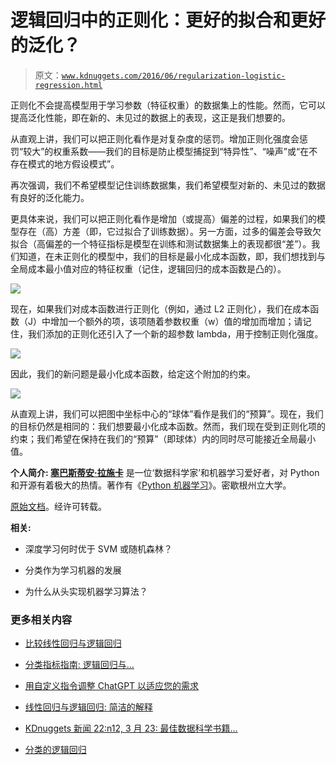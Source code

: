 # 逻辑回归中的正则化：更好的拟合和更好的泛化？

> 原文：[`www.kdnuggets.com/2016/06/regularization-logistic-regression.html`](https://www.kdnuggets.com/2016/06/regularization-logistic-regression.html)

正则化不会提高模型用于学习参数（特征权重）的数据集上的性能。然而，它可以提高泛化性能，即在新的、未见过的数据上的表现，这正是我们想要的。

从直观上讲，我们可以把正则化看作是对复杂度的惩罚。增加正则化强度会惩罚“较大”的权重系数——我们的目标是防止模型捕捉到“特异性”、“噪声”或“在不存在模式的地方假设模式”。

再次强调，我们不希望模型记住训练数据集，我们希望模型对新的、未见过的数据有良好的泛化能力。

更具体来说，我们可以把正则化看作是增加（或提高）偏差的过程，如果我们的模型存在（高）方差（即，它过拟合了训练数据）。另一方面，过多的偏差会导致欠拟合（高偏差的一个特征指标是模型在训练和测试数据集上的表现都很“差”）。我们知道，在未正则化的模型中，我们的目标是最小化成本函数，即，我们想找到与全局成本最小值对应的特征权重（记住，逻辑回归的成本函数是凸的）。

![](https://github.com/rasbt/python-machine-learning-book/blob/master/faq/regularized-logistic-regression-performance/unregularized.png)

现在，如果我们对成本函数进行正则化（例如，通过 L2 正则化），我们在成本函数（J）中增加一个额外的项，该项随着参数权重（w）值的增加而增加；请记住，我们添加的正则化还引入了一个新的超参数 lambda，用于控制正则化强度。

![](https://github.com/rasbt/python-machine-learning-book/blob/master/faq/regularized-logistic-regression-performance/l2-term.png)

因此，我们的新问题是最小化成本函数，给定这个附加的约束。

![](https://github.com/rasbt/python-machine-learning-book/blob/master/faq/regularized-logistic-regression-performance/regularized.png)

从直观上讲，我们可以把图中坐标中心的“球体”看作是我们的“预算”。现在，我们的目标仍然是相同的：我们想要最小化成本函数。然而，我们现在受到正则化项的约束；我们希望在保持在我们的“预算”（即球体）内的同时尽可能接近全局最小值。

**个人简介: [塞巴斯蒂安·拉施卡](https://twitter.com/rasbt)** 是一位‘数据科学家’和机器学习爱好者，对 Python 和开源有着极大的热情。著作有《[Python 机器学习](https://www.packtpub.com/big-data-and-business-intelligence/python-machine-learning)》。密歇根州立大学。

[原始文档](https://github.com/rasbt/python-machine-learning-book/blob/master/faq/regularized-logistic-regression-performance.md)。经许可转载。

**相关:**

+   深度学习何时优于 SVM 或随机森林？

+   分类作为学习机器的发展

+   为什么从头实现机器学习算法？

### 更多相关内容

+   [比较线性回归与逻辑回归](https://www.kdnuggets.com/2022/11/comparing-linear-logistic-regression.html)

+   [分类指标指南: 逻辑回归与…](https://www.kdnuggets.com/2022/10/classification-metrics-walkthrough-logistic-regression-accuracy-precision-recall-roc.html)

+   [用自定义指令调整 ChatGPT 以适应您的需求](https://www.kdnuggets.com/2023/08/tailor-chatgpt-fit-needs-custom-instructions.html)

+   [线性回归与逻辑回归: 简洁的解释](https://www.kdnuggets.com/2022/03/linear-logistic-regression-succinct-explanation.html)

+   [KDnuggets 新闻 22:n12, 3 月 23: 最佳数据科学书籍…](https://www.kdnuggets.com/2022/n12.html)

+   [分类的逻辑回归](https://www.kdnuggets.com/2022/04/logistic-regression-classification.html)
